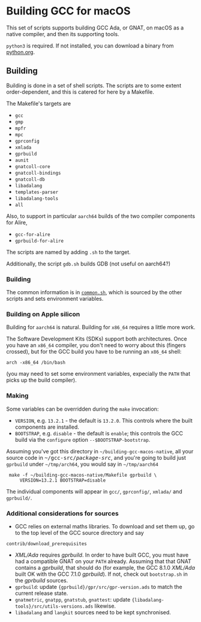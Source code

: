 # Building GCC for macOS #

This set of scripts supports building GCC Ada, or GNAT, on macOS as a native compiler, and then its supporting tools.

`python3` is required. If not installed, you can download a binary from [python.org](https://www.python.org).

## Building ##

Building is done in a set of shell scripts. The scripts are to some extent order-dependent, and this is catered for here by a Makefile.

The Makefile's targets are 
* `gcc`
* `gmp`
* `mpfr`
* `mpc`
* `gprconfig`
* `xmlada`
* `gprbuild`
* `aunit`
* `gnatcoll-core`
* `gnatcoll-bindings`
* `gnatcoll-db`
* `libadalang`
* `templates-parser`
* `libadalang-tools`
* `all`

Also, to support in particular `aarch64` builds of the two compiler components for Alire,
* `gcc-for-alire`
* `gprbuild-for-alire`

The scripts are named by adding `.sh` to the target.

Additionally, the script `gdb.sh` builds GDB (not useful on aarch64?)

### Building ###

The common information is in [`common.sh`](common.sh), which is sourced by the other scripts and sets environment variables.

### Building on Apple silicon ###

Building for `aarch64` is natural. Building for `x86_64` requires a little more work.

The Software Development Kits (SDKs) support both architectures. Once you have an `x86_64` compiler, you don't need to worry about this (fingers crossed), but for the GCC build you have to be running an `x86_64` shell:
```
arch -x86_64 /bin/bash
```
(you may need to set some environment variables, expecially the `PATH` that picks up the build compiler).

### Making ###

Some variables can be overridden during the `make` invocation:
* `VERSION`, e.g. `13.2.1` - the default is `13.2.0`. This controls where the built components are installed.
* `BOOTSTRAP`, e.g. `disable` - the default is `enable`; this controls the GCC build via the `configure` option `--$BOOTSTRAP-bootstrap`.

Assuming you've got this directory in `~/building-gcc-macos-native`, all your source code in <tt>~/gcc-src/<i>package-src</i></tt>, and you're going to build just `gprbuild` under `~/tmp/arch64`, you would say in `~/tmp/aarch64`
```
 make -f ~/building-gcc-macos-native/Makefile gprbuild \
     VERSION=13.2.1 BOOTSTRAP=disable
```
The individual components will appear in `gcc/`, `gprconfig/`, `xmlada/` and `gprbuild/`.

### Additional considerations for sources ###

* GCC relies on external maths libraries. To download and set them up, go to the top level of the GCC source directory and say
```
contrib/download_prerequisites
```
* *XML/Ada* requires *gprbuild*. In order to have built GCC, you must have had a compatible GNAT on your `PATH` already. Assuming that that GNAT contains a *gprbuild*, that should do (for example, the GCC 8.1.0 *XML/Ada* built OK with the GCC 7.1.0 *gprbuild*). If not, check out `bootstrap.sh` in the *gprbuild* sources.
* `gprbuild`: update `{gprbuild}/gpr/src/gpr-version.ads` to match the current release state.
* `gnatmetric`, `gnatpp`, `gnatstub`, `gnattest`: update `{libadalang-tools}/src/utils-versions.ads` likewise.
* `libadalang` and `langkit` sources need to be kept synchronised.
